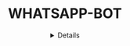 <div align="center">
 
# WHATSAPP-BOT
<details>



## Features

| Sticker Creator |                Feature           |
| :-----------: | :--------------------------------: |
|       ✅       | Send Photo with Caption          |
|       ✅       | Reply A Photo                    |
|       ✅       | Image Url                        |
|       ✅       | Animated sticker using giphy url |


| Downloader |                     Feature                |
| :------------: | :---------------------------------------------: |
|       ✅        |   Tiktok Downloader (No WM & WM)              |
|       ✅        |   Twitter Video Downloader                    |
|       ✅        |   Facebook Video Downloader (SD & HD)         |
|       ✅      |   Instagram Video Downloader                  |


| Other  |                     Feature                     |
| :------------: | :---------------------------------------------: |
|       ✅        |   Create Custom meme (top text & bottom text)  |
|       ✅        |   Translate text (quote only)                  |
|       ✅        |   check data on the spread of Covid-19 in certain locations|
|       ✅        |   Check Shipping info (indonesia only)         |
 |      ✅         |   Anti Spam                                   |


| Grup Only  |                     Feature                     |
| :------------: | :---------------------------------------------: |
|       ✅        |   Promote User                  |
|       ✅        |   Demote User                   |
|       ✅        |   Kick User                     |
|       ✅        |   Delete bot message            |

## Oq há de novo
 - Foram adicionado mais comandos
 - Fix bug QR
 
---

## Começando

Este projeto requer NodeJS.

### Install
Clone this project

```bash
> git clone https://github.com/Hypyekkkkk/hypex.git
> cd hypex
```

Instale as dependências:

```bash
> npm install
```

### Usage
1. execute o bot do Whatsapp

```bash
> npm start
```
```

```bash
> Escaneie o QR Para Conectar O Bot No Whatsapp
```
```

